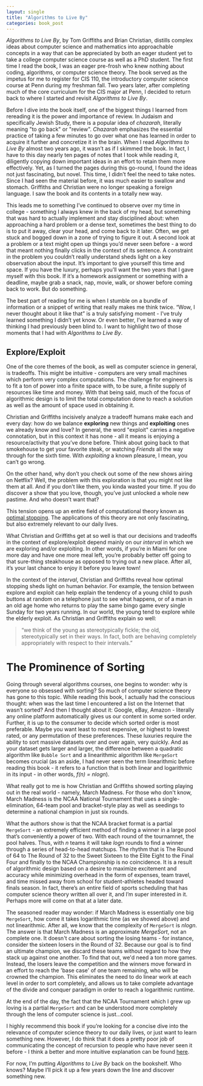 ```yaml
---
layout: single
title: "Algorithms to Live By"
categories: book_post 
---
```



*Algorithms to Live By*, by Tom Griffiths and Brian Christian, distills complex ideas about computer science and mathematics into approachable concepts in a way that can be appreciated by both an eager student yet to take a college computer science course as well as a PhD student. The first time I read the book, I was an eager pre-frosh who knew nothing about coding, algorithms, or computer science theory. The book served as the impetus for me to register for CIS 110, the introductory computer science course at Penn during my freshman fall. Two years later, after completing much of the core curriculum for the CIS major at Penn, I decided to return back to where I started and revisit *Algorithms to Live By*. 

Before I dive into the book itself, one of the biggest things I learned from rereading it is the power and importance of review. In Judaism and specifically Jewish Study, there is a popular idea of *chazarah*, literally meaning "to go back" or "review". *Chazarah* emphasizes the essential practice of taking a few minutes to go over what one has learned in order to acquire it further and concretize it in the brain. When I read *Algorithms to Live By* almost two years ago, it wasn’t as if I skimmed the book. In fact, I have to this day nearly ten pages of notes that I took while reading it, diligently copying down important ideas in an effort to retain them more effectively. Yet, as I turned the pages during this go-round, I found the ideas not just fascinating, but novel. This time, I didn’t feel the need to take notes. Since I had seen the material before, it was much easier to swallow and stomach. Griffiths and Christian were no longer speaking a foreign language. I saw the book and its contents in a totally new way. 

This leads me to something I’ve continued to observe over my time in college - something I always knew in the back of my head, but something that was hard to actually implement and stay disciplined about: when approaching a hard problem or a dense text, sometimes the best thing to do is to put it away, clear your head, and come back to it later. Often, we get stuck and bogged down in a zone of trying to figure it out. A second look at a problem or a text might open up things you’d never seen before - a word that meant nothing finally clicks in the context of its sentence. A constraint in the problem you couldn’t really understand sheds light on a key observation about the input. It’s important to give yourself this time and space. If you have the luxury, perhaps you’ll want the two years that I gave myself with this book. If it’s a homework assignment or something with a deadline, maybe grab a snack, nap, movie, walk, or shower before coming back to work. But do something. 

The best part of reading for me is when I stumble on a bundle of information or a snippet of writing that really makes me think twice. “Wow, I never thought about it like that” is a truly satisfying moment - I’ve truly learned something I didn’t yet know. Or even better, I’ve learned a way of thinking I had previously been blind to. I want to highlight two of those moments that I had with *Algorithms to Live By*. 

## Explore/Exploit

One of the core themes of the book, as well as computer science in general, is tradeoffs. This might be intuitive - computers are very small machines which perform very complex computations. The challenge for engineers is to fit a ton of power into a finite space with, to be sure, a finite supply of resources like time and money. With that being said, much of the focus of algorithmic design is to limit the total computation done to reach a solution as well as the amount of space used in obtaining it. 

Christian and Griffiths incisively analyze a tradeoff humans make each and every day: how do we balance **exploring** new things and **exploiting** ones we already know and love? In general, the word "exploit" carries a negative connotation, but in this context it has none - all it means is enjoying a resource/activity that you’ve done before. Think about going back to that smokehouse to get your favorite steak, or watching *Friends* all the way through for the sixth time. With *exploiting* a known pleasure, I mean, you can’t go wrong. 

On the other hand, why don’t you check out some of the new shows airing on Netflix? Well, the problem with this exploration is that you might not like them at all. And if you don’t like them, you kinda wasted your time. If you do discover a show that you love, though, you’ve just unlocked a whole new pastime. And who doesn’t want that? 

This tension opens up an entire field of computational theory known as [optimal stopping](https://en.wikipedia.org/wiki/Optimal_stopping). The applications of this theory are not only fascinating, but also extremely relevant to our daily lives. 

What Christian and Griffiths get at so well is that our decisions and tradeoffs in the context of explore/exploit depend mainly on our *interval* in which we are exploring and/or exploiting. In other words, if you’re in Miami for one more day and have one more meal left, you’re probably better off going to that sure-thing steakhouse as opposed to trying out a new place. After all, it’s your last chance to enjoy it before you leave town! 

In the context of the *interval*, Christian and Griffiths reveal how optimal stopping sheds light on human behavior. For example, the tension between explore and exploit can help explain the tendency of a young child to push buttons at random on a telephone just to see what happens, or of a man in an old age home who returns to play the same bingo game every single Sunday for two years running. In our world, the young tend to explore while the elderly exploit. As Christian and Griffiths explain so well:

> “we think of the young as stereotypically fickle; the old, stereotypically set in their ways. In fact, both are behaving completely appropriately with respect to their intervals.” 

# The Prominence of Sorting 

Going through several algorithms courses, one begins to wonder: why is everyone so obsessed with sorting? So much of computer science theory has gone to this topic. While reading this book, I actually had the conscious thought: when was the last time I encountered a list on the Internet that wasn’t sorted? And then I thought about it: Google, eBay, Amazon - literally any online platform automatically gives us our content in some sorted order. Further, it is up to the consumer to decide which sorted order is most preferable. Maybe you want least to most expensive, or highest to lowest rated, or any permutation of these preferences. These luxuries require the ability to sort massive datasets over and over again, very quickly. And as your dataset gets larger and larger, the difference between a quadratic algorithm like `Bubble Sort` and a linearithmic algorithm like `MergeSort` becomes crucial (as an aside, I had never seen the term linearithmic before reading this book - it refers to a function that is both linear and logarithmic in its input - in other words, *f(n) = nlogn*). 

What really got to me is how Christian and Griffiths showed sorting playing out in the real world - namely, March Madness. For those who don't know, March Madness is the NCAA National Tournament that uses a single-elimination, 64-team pool and bracket-style play as well as seedings to determine a national champion in just six rounds. 

What the authors show is that the NCAA bracket format is a partial `MergeSort` - an extremely efficient method of finding a winner in a large pool that’s conveniently a power of two. With each round of the tournamnet, the pool halves. Thus, with *n* teams it will take *logn* rounds to find a winner through a series of head-to-head matchups. The rhythm that is The Round of 64 to The Round of 32 to the Sweet Sixteen to the Elite Eight to the Final Four and finally to the NCAA Championship is no coincidence. It is a result of algorithmic design based on a desire to maximize excitement and accuracy while minimizing overhead in the form of expenses, team travel, and time missed away from school for student-athletes headed toward finals season. In fact, there’s an entire field of sports scheduling that has computer science theory written all over it, and I’m super interested in it. Perhaps more will come on that at a later date. 

The seasoned reader may wonder: if March Madness is essentially one big `MergeSort`, how come it takes logarithmic time (as we showed above) and not linearithmic. After all, we know that the complexity of `MergeSort` is *nlogn*. The answer is that March Madness is an approximate *MergeSort*, not an complete one. It doesn't care about sorting the losing teams - for instance, consider the sixteen losers in the Round of 32. Because our goal is to find an ultimate champion, we discard these teams without regard to how they stack up against one another. To find that out, we'd need a ton more games. Instead, the losers leave the competition and the winners move forward in an effort to reach the 'base case' of one team remaining, who will be crowned the champion. This eliminates the need to do linear work at each level in order to sort completely, and allows us to take complete advantage of the divide and conquer paradigm in order to reach a logarithmic runtime. 

At the end of the day, the fact that the NCAA Tournament which I grew up loving is a partial `MergeSort` and can be understood more completely through the lens of computer science is just...cool. 

I highly recommend this book if you’re looking for a concise dive into the relevance of computer science theory to our daily lives, or just want to learn something new. However, I do think that it does a pretty poor job of communicating the concept of recursion to people who have never seen it before - I think a better and more intuitive explanation can be found [here](https://www.quora.com/How-should-I-explain-recursion-to-a-4-year-old). 

For now, I’m putting *Algorithms to Live By* back on the bookshelf. Who knows? Maybe I’ll pick it up a few years down the line and discover something new. 